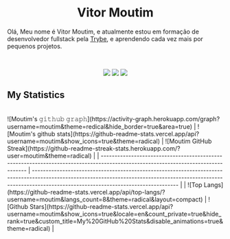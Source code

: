 <h1 align="center">
  <b>Vitor Moutim</b>
</h1>

Olá, Meu nome é Vitor Moutim, e atualmente estou em formação de desenvolvedor fullstack pela <a href="https://www.betrybe.com/">Trybe</a>, 
e aprendendo cada vez mais por pequenos projetos.

<br>

<p>
<div align="center">
  <img src="https://img.shields.io/badge/-HTML-c58545?style=for-the-badge&logo=html5&logoColor=c58545&labelColor=282828">
  <img src="https://img.shields.io/badge/-CSS-d1a01f?style=for-the-badge&logo=css3&logoColor=d1a01f&labelColor=282828">
  <img src="https://img.shields.io/badge/-Python-98b982?style=for-the-badge&logo=python&logoColor=98b982&labelColor=282828">
</div>
</p>


<!--
<div align="center">
  <a href="https://open.spotify.com/user/6s6pbtefezpookh8gwnkko15v">
    <img src="https://spotify-readme-theta-virid.vercel.app/api?scan=true&theme=dark" width="240px">
  </a>
</div>
-->

## My Statistics

<br/>
 ![Moutim's 𝚐𝚒𝚝𝚑𝚞𝚋 𝚐𝚛𝚊𝚙𝚑](https://activity-graph.herokuapp.com/graph?username=moutim&theme=redical&hide_border=true&area=true)
| ![Moutim's github stats](https://github-readme-stats.vercel.app/api?username=moutim&show_icons=true&theme=radical)             | ![Moutim GitHub Streak](https://github-readme-streak-stats.herokuapp.com/?user=moutim&theme=radical)                                                                                                           |
| --------------------------------------------------------------------------------------------------------------------------------- | ----------------------------------------------------------------------------------------------------------------------------------------------------------------------------------------------------------------- |
| ![Top Langs](https://github-readme-stats.vercel.app/api/top-langs/?username=moutim&langs_count=8&theme=radical&layout=compact) | ![Github Stars](https://github-readme-stats.vercel.app/api?username=moutim&show_icons=true&locale=en&count_private=true&hide_rank=true&custom_title=My%20GitHub%20Stats&disable_animations=true&theme=radical) |


